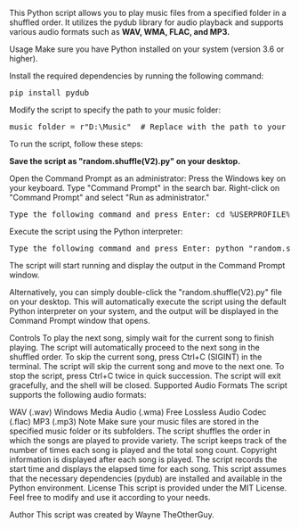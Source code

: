 This Python script allows you to play music files from a specified folder in a shuffled order. It utilizes the pydub library for audio playback and supports various audio formats such as **WAV, WMA, FLAC, and MP3.**

Usage
Make sure you have Python installed on your system (version 3.6 or higher).

Install the required dependencies by running the following command:

<pre>
pip install pydub
</pre>

Modify the script to specify the path to your music folder:

<pre>
music_folder = r"D:\Music"  # Replace with the path to your music folder
</pre>



To run the script, follow these steps:

**Save the script as "random.shuffle(V2).py" on your desktop.**

Open the Command Prompt as an administrator:
Press the Windows key on your keyboard.
Type "Command Prompt" in the search bar.
Right-click on "Command Prompt" and select "Run as administrator."

<pre>
Type the following command and press Enter: cd %USERPROFILE%\Desktop
</pre>

Execute the script using the Python interpreter:

<pre>
Type the following command and press Enter: python "random.shuffle(V2).py"
</pre>

The script will start running and display the output in the Command Prompt window.

Alternatively, you can simply double-click the "random.shuffle(V2).py" file on your desktop. 
This will automatically execute the script using the default Python interpreter on your system, and the output will be displayed in the Command Prompt window that opens.







Controls
To play the next song, simply wait for the current song to finish playing. The script will automatically proceed to the next song in the shuffled order.
To skip the current song, press Ctrl+C (SIGINT) in the terminal. The script will skip the current song and move to the next one.
To stop the script, press Ctrl+C twice in quick succession. The script will exit gracefully, and the shell will be closed.
Supported Audio Formats
The script supports the following audio formats:

WAV (.wav)
Windows Media Audio (.wma)
Free Lossless Audio Codec (.flac)
MP3 (.mp3)
Note
Make sure your music files are stored in the specified music folder or its subfolders.
The script shuffles the order in which the songs are played to provide variety.
The script keeps track of the number of times each song is played and the total song count.
Copyright information is displayed after each song is played.
The script records the start time and displays the elapsed time for each song.
This script assumes that the necessary dependencies (pydub) are installed and available in the Python environment.
License
This script is provided under the MIT License. Feel free to modify and use it according to your needs.

Author
This script was created by Wayne TheOtherGuy.

